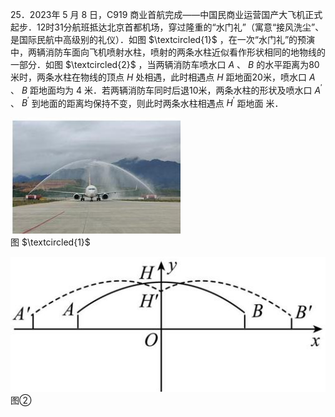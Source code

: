 25．2023年 5 月 8 日，C919 商业首航完成——中国民商业运营国产大飞机正式起步．12时31分航班抵达北京首都机场，穿过隆重的“水门礼”（寓意“接风洗尘”、是国际民航中高级别的礼仪）．如图 $\textcircled{1}$ ，在一次“水门礼”的预演中，两辆消防车面向飞机喷射水柱，喷射的两条水柱近似看作形状相同的地物线的一部分．如图 $\textcircled{2}$ ，当两辆消防车喷水口 $A$ 、 $B$ 的水平距离为80米时，两条水柱在物线的顶点 $H$ 处相遇，此时相遇点 $H$ 距地面20米，喷水口 $A$ 、 $B$ 距地面均为 4 米．若两辆消防车同时后退10米，两条水柱的形状及喷水口 $A ^ { \prime }$ 、 $B ^ { \prime }$ 到地面的距离均保持不变，则此时两条水柱相遇点 $H ^ { \prime }$ 距地面 米．

![](<../../qs_image_DB/专题3-4__二次函数选填压轴7类常考热点问题（解析版）_/48d1cf8cfac3cdc86666558d21ba7b06bb95f2d2d388d01672117894c3ebfbf6.jpg>)  
图 $\textcircled{1}$

![](<../../qs_image_DB/专题3-4__二次函数选填压轴7类常考热点问题（解析版）_/54a1fead3b9ee6b46ad06ef1ee3b8b6e538b52b9e5d90853a4afe1d9749b70bf.jpg>)  
图②

